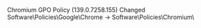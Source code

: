 Chromium GPO Policy (139.0.7258.155)
Changed Software\Policies\Google\Chrome -> Software\Policies\Chromium\
